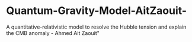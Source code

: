 # Quantum-Gravity-Model-AitZaouit-
A quantitative-relativistic model to resolve the Hubble tension and explain the CMB anomaly - Ahmed Ait Zaouit"

